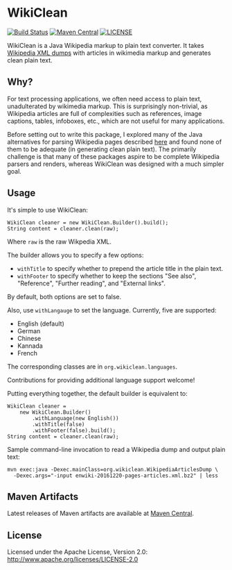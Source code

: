 WikiClean
=========
[![Build Status](https://travis-ci.org/lintool/wikiclean.svg?branch=master)](https://travis-ci.org/lintool/wikiclean)
[![Maven Central](https://maven-badges.herokuapp.com/maven-central/org.wikiclean/wikiclean/badge.svg)](https://maven-badges.herokuapp.com/maven-central/org.wikiclean/wikiclean)
[![LICENSE](https://img.shields.io/badge/license-Apache-blue.svg?style=flat-square)](http://www.apache.org/licenses/LICENSE-2.0)

WikiClean is a Java Wikipedia markup to plain text converter. It takes [Wikipedia XML dumps](http://en.wikipedia.org/wiki/Wikipedia:Database_download) with articles in wikimedia markup and generates clean plain text.

Why?
----

For text processing applications, we often need access to plain text, unadulterated by wikimedia markup. This is surprisingly non-trivial, as Wikipedia articles are full of complexities such as references, image captions, tables, infoboxes, etc., which are not useful for many applications.

Before setting out to write this package, I explored many of the Java alternatives for parsing Wikipedia pages described
[here](http://www.mediawiki.org/wiki/Alternative_parsers) and found none of them to be adequate (in generating clean plain text). The primarily challenge is that many of these packages aspire to be complete Wikipedia parsers and renders, whereas WikiClean was designed with a much simpler goal.

Usage
-----

It's simple to use WikiClean:

```
WikiClean cleaner = new WikiClean.Builder().build();
String content = cleaner.clean(raw);
```

Where `raw` is the raw Wikpedia XML.

The builder allows you to specify a few options:

* `withTitle` to specify whether to prepend the article title in the plain text.
* `withFooter` to specify whether to keep the sections "See also", "Reference", "Further reading", and "External links".

By default, both options are set to false.

Also, use `withLangauge` to set the language. Currently, five are supported:

* English (default)
* German
* Chinese
* Kannada
* French

The corresponding classes are in `org.wikiclean.languages`.

Contributions for providing additional language support welcome!

Putting everything together, the default builder is equivalent to:

```
WikiClean cleaner =
    new WikiClean.Builder()
        .withLanguage(new English())
        .withTitle(false)
        .withFooter(false).build();
String content = cleaner.clean(raw);
```

Sample command-line invocation to read a Wikipedia dump and output plain text:

```
mvn exec:java -Dexec.mainClass=org.wikiclean.WikipediaArticlesDump \
  -Dexec.args="-input enwiki-20161220-pages-articles.xml.bz2" | less
```

Maven Artifacts
---------------

Latest releases of Maven artifacts are available at [Maven Central](http://search.maven.org/#search%7Cga%7C1%7Cwikiclean).

License
-------

Licensed under the Apache License, Version 2.0: http://www.apache.org/licenses/LICENSE-2.0

